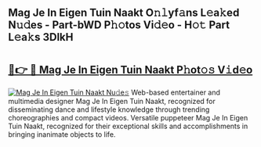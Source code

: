 ## Mag Je In Eigen Tuin Naakt O𝚗𝚕yf𝚊ns L𝚎a𝚔ed N𝚞𝚍es - Part-bWD P𝚑𝚘tos Vi𝚍𝚎o - H𝚘𝚝 Part L𝚎a𝚔s 3DlkH

# <h2><a href="http://kfa18y.oniu.top/?m=Mag+Je+In+Eigen+Tuin+Naakt">🔗👉 🔴 Mag Je In Eigen Tuin Naakt P𝚑ot𝚘𝚜 V𝚒d𝚎o</a></h2>

[![Mag Je In Eigen Tuin Naakt Nu𝚍e𝚜](https://i.imgur.com/0qMVB7G.gif)](http://kfa18y.oniu.top/?m=Mag+Je+In+Eigen+Tuin+Naakt)
Web-based entertainer and multimedia designer Mag Je In Eigen Tuin Naakt, recognized for disseminating dance and lifestyle knowledge through trending choreographies and compact videos. Versatile puppeteer Mag Je In Eigen Tuin Naakt, recognized for their exceptional skills and accomplishments in bringing inanimate objects to life.  
